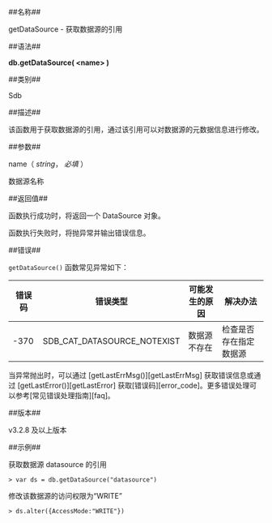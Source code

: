 ##名称##

getDataSource - 获取数据源的引用

##语法##

**db.getDataSource( \<name\> )**

##类别##

Sdb

##描述##

该函数用于获取数据源的引用，通过该引用可以对数据源的元数据信息进行修改。

##参数##

name（ *string*， *必填* ）

数据源名称

##返回值##

函数执行成功时，将返回一个 DataSource 对象。

函数执行失败时，将抛异常并输出错误信息。

##错误##

`getDataSource()` 函数常见异常如下：

| 错误码 | 错误类型 | 可能发生的原因 | 解决办法 |
| ------ | -------- | -------------- | -------- |
| -370   | SDB_CAT_DATASOURCE_NOTEXIST | 数据源不存在 | 检查是否存在指定数据源 |

当异常抛出时，可以通过 [getLastErrMsg()][getLastErrMsg] 获取错误信息或通过 [getLastError()][getLastError] 获取[错误码][error_code]。更多错误处理可以参考[常见错误处理指南][faq]。

##版本##

v3.2.8 及以上版本

##示例##

获取数据源 datasource 的引用

```lang-javascript
> var ds = db.getDataSource("datasource")
```

修改该数据源的访问权限为“WRITE”

```lang-javascript
> ds.alter({AccessMode:"WRITE"})
```


[^_^]:
    本文使用的所有引用及链接
[getLastErrMsg]:manual/Manual/Sequoiadb_Command/Global/getLastErrMsg.md
[getLastError]:manual/Manual/Sequoiadb_Command/Global/getLastError.md
[faq]:manual/FAQ/faq_sdb.md
[error_code]:manual/Manual/Sequoiadb_error_code.md